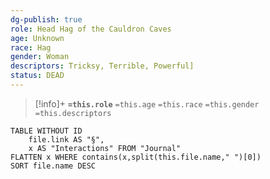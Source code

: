 ```yaml
---
dg-publish: true
role: Head Hag of the Cauldron Caves
age: Unknown
race: Hag
gender: Woman
descriptors: Tricksy, Terrible, Powerful]
status: DEAD
---
```



> [!info]+
> **`=this.role`**
> `=this.age` `=this.race` `=this.gender`
> `=this.descriptors` 

```dataview
TABLE WITHOUT ID
	file.link AS "§", 
	x AS "Interactions" FROM "Journal"
FLATTEN x WHERE contains(x,split(this.file.name," ")[0])
SORT file.name DESC
```
